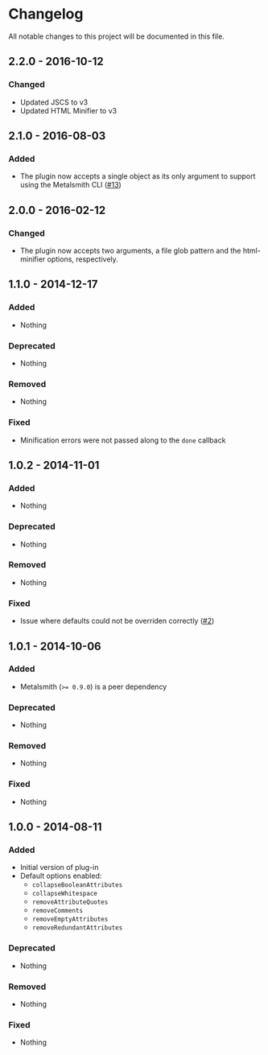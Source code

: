 # Changelog

All notable changes to this project will be documented in this file.

## 2.2.0 - 2016-10-12

### Changed

- Updated JSCS to v3
- Updated HTML Minifier to v3

## 2.1.0 - 2016-08-03

### Added

- The plugin now accepts a single object as its only argument to support using the Metalsmith CLI ([#13](https://github.com/whymarrh/metalsmith-html-minifier/pull/13))

## 2.0.0 - 2016-02-12

### Changed
- The plugin now accepts two arguments, a file glob pattern and the html-minifier options, respectively.

## 1.1.0 - 2014-12-17

### Added
- Nothing

### Deprecated
- Nothing

### Removed
- Nothing

### Fixed
- Minification errors were not passed along to the `done` callback

## 1.0.2 - 2014-11-01

### Added
- Nothing

### Deprecated
- Nothing

### Removed
- Nothing

### Fixed
- Issue where defaults could not be overriden correctly ([#2](https://github.com/whymarrh/metalsmith-html-minifier/pull/2))

## 1.0.1 - 2014-10-06

### Added
- Metalsmith (`>= 0.9.0`) is a peer dependency

### Deprecated
- Nothing

### Removed
- Nothing

### Fixed
- Nothing

## 1.0.0 - 2014-08-11

### Added
- Initial version of plug-in
- Default options enabled:
    - `collapseBooleanAttributes`
    - `collapseWhitespace`
    - `removeAttributeQuotes`
    - `removeComments`
    - `removeEmptyAttributes`
    - `removeRedundantAttributes`

### Deprecated
- Nothing

### Removed
- Nothing

### Fixed
- Nothing
